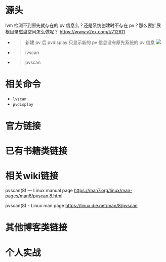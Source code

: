 
# 源头

lvm 检测不到原先就存在的 pv 信息么？还是系统创建时不存在 pv？那么要扩展根目录磁盘空间怎么做呢？ https://www.v2ex.com/t/712611
- > 新建 pv 后 pvdisplay 只显示新的 pv 信息没有原先系统的 pv 信息 ![](https://imgur.com/CoYBMXr)
- > lvscan
- > pvscan

# 相关命令

- `lvscan`
- `pvdisplay`

# 官方链接

# 已有书籍类链接

# 相关wiki链接

pvscan(8) — Linux manual page https://man7.org/linux/man-pages/man8/pvscan.8.html

pvscan(8) - Linux man page https://linux.die.net/man/8/pvscan

# 其他博客类链接

# 个人实战
